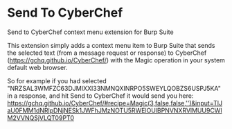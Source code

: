 # Send To CyberChef
Send to CyberChef context menu extension for Burp Suite

This extension simply adds a context menu item to Burp Suite that sends the selected text (from a message request or response) to CyberChef (https://gchq.github.io/CyberChef/) with the Magic operation in your system default web browser.

So for example if you had selected "NRZSAL3WMFZC63DJMIXXI33NMNQXINRPO5SWEYLQOBZS6USPJ5KA" in a response, and hit Send to CyberChef it would send you here: https://gchq.github.io/CyberChef/#recipe=Magic(3,false,false,'')&input=TlJaU0FMM1dNRlpDNjNESk1JWFhJMzNOTU5RWElOUlBPNVNXRVlMUU9CWlM2VVNQSjVLQT09PT0

